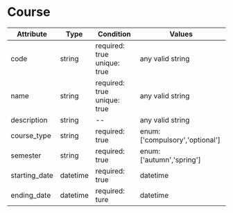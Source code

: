 # Course

| Attribute     | Type     | Condition                   | Values                          |
|---------------|----------|-----------------------------|---------------------------------|
| code          | string   | required: true unique: true | any valid string                |
| name          | string   | required: true unique: true | any valid string                |
| description   | string   | --                          | any valid string                |
| course_type   | string   | required: true              | enum: ['compulsory','optional'] |
| semester      | string   | required: true              | enum: ['autumn','spring']       |
| starting_date | datetime | required: true              | datetime                        |
| ending_date   | datetime | required: ture              | datetime                        |